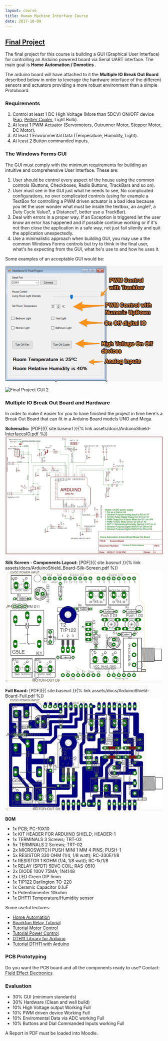 ```yaml
---
layout: course
title: Human Machine Interface Course
date: 2017-10-09
---
```


## [Final Project](#header-2)


The final project for this course is building a GUI (Graphical User Interface) for controlling an Arduino powered board via Serial UART interface. The main goal is **Home Automation / Domotics** .

The arduino board will have attached to it the **Multiple IO Break Out Board** described below in order to leverage the hardware interface of the different sensors and actuators providing a more robust environment than a simple Protoboard.

### Requirements

1. Control at least 1 DC High Voltage (More than 5DCV) ON/OFF device ([Fan](http://www.steren.com.mx/ventilador-de-4-pulgadas-12-vcc-de-plastico.html), [Peltier Cooler](https://www.sparkfun.com/products/10080), Light Bulb).
1. At least 1 PWM Actuator (Servomotors, Outrunner Motor, Stepper Motor, DC Motor).
1. At least 1 Environmental Data (Temperature, Humidity, Light).
1. At least 2 Button commanded inputs.

### The Windows Forms GUI

The GUI must comply with the minimum requirements for building an intuitive and comprehensive User Interface.
These are:

1. User should be control every aspect of the house using the common controls (Buttons, Checkboxes, Radio Buttons, TrackBars and so on).
1. User must see in the GUI just what he needs to see, No complicated configurations, no over complicated controls (using for example a TextBox for controlling a PWM driven actuator is a bad idea because you let the user wonder what must be inside the textbox, an angle?, a Duty Cycle Value?, a Distance?, better use a TrackBar).
1. Deal with errors in a proper way. If an Exception is triggered let the user know an error has happened and if possible continue working or if it's not then close the application in a safe way, not just fail silently and quit the application unexpectedly.
1. Use a minimalistic approach when building GUI, you may use a the common Windows Forms controls but try to think in the final user, what's he expecting from the GUI, what he's use to and how he uses it.

Some examples of an acceptable GUI would be:

![Final Project GUI 1](../assets/images/hmi-6-1.jpg)

![Final Project GUI 2](../assets/images/hmi-6-2.png)

### Multiple IO Break Out Board and Hardware

In order to make it easier for you to have finished the project in time here's a Break Out Board that can fit in a Arduino Board models UNO and Mega.

**Schematic:** [PDF]({{ site.baseurl }}{% link assets/docs/ArduinoShield-InterfacesIO.pdf %})
![Final Project Board](../assets/images/hmi-6-3.jpg)

**Silk Screen - Components Layout:** [PDF]({{ site.baseurl }}{% link assets/docs/ArduinoShield_Board-Silk-Screen.pdf %})
![Final Project Board](../assets/images/hmi-6-4.jpg)

**Full Board:** [PDF]({{ site.baseurl }}{% link assets/docs/ArduinoShield-Board-Full.pdf %})
![Final Project Board](../assets/images/hmi-6-5.jpg)

**BOM**
* 1x PCB; PC-10X10
* 1x KIT HEADER FOR ARDUINO SHIELD; HEADER-1
* 1x TERMINALS 3 Screws; TRT-03
* 5x TERMINALS 2 Screws; TRT-02
* 2x MICROSWITCH PUSH MINI 1 MM 4 PINS; PUSH-1
* 5x RESISTOR 330 OHM (1/4, 1/8 watt); RC-330E/1/8
* 1x RESISTOR 1 KOHM (1/4, 1/8 watt); RC-1k/1/8
* 1x RELAY (SPDT) 5DVC COIL; RAS-0510
* 2x DIODE 100V 75MA; 1N4148
* 2x LED Green DIP 5mm
* 1x TIP122 Darlington TO-220
* 1x Ceramic Capacitor 0.1uF
* 1x Potentiomenter 10kohm
* 1x DHT11 Temperature/Humidity sensor

Some useful lectures:
* [Home Automation](https://en.wikipedia.org/wiki/Home_automation)
* [Sparkfun Relay Tutorial](https://www.sparkfun.com/tutorials/119)
* [Tutorial Motor Control](http://www.instructables.com/id/Use-Arduino-with-TIP120-transistor-to-control-moto/)
* [Tutorial Power Control](http://bildr.org/2011/03/high-power-control-with-arduino-and-tip120/)
* [DTH11 Library for Arduino](https://playground.arduino.cc/Main/DHT11Lib)
* [Tutorial DTH11 with Arduino](http://www.circuitbasics.com/how-to-set-up-the-dht11-humidity-sensor-on-an-arduino/)

### PCB Prototyping

Do you want the PCB board and all the components ready to use? Contact:
[Field Effect Electronics](https://www.facebook.com/FieldEffectElectronics)

### Evaluation

* 30% GUI (minimum standards)
* 30% Hardware (Clean and well build)
* 10% High Voltage output Working Full
* 10% PWM driven device Working Full
* 10% Enviromental Data via ADC working Full
* 10% Buttons and Dial Commanded Inputs working Full

A Report in PDF must be loaded into Moodle.
